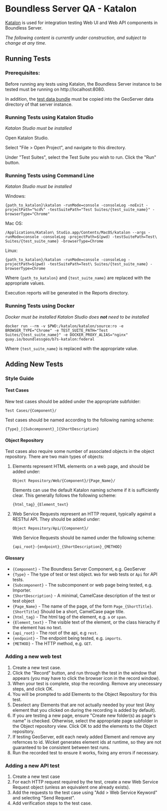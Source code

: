 # Boundless Server QA - Katalon

[Katalon](https://www.katalon.com/) is used for integration testing Web UI and Web API components in Boundless Server.

*The following content is currently under construction, and subject to change at any time.*

## Running Tests

### Prerequisites:

Before running any tests using Katalon, the Boundless Server instance to be tested must be running on http://localhost:8080.

In addition, the [test data bundle](../test_data) must be copied into the GeoServer data directory of that server instance.

### Running Tests using Katalon Studio

*Katalon Studio must be installed*

Open Katalon Studio.

Select "File > Open Project", and navigate to this directory.

Under "Test Suites", select the Test Suite you wish to run. Click the "Run" button.


### Running Tests using Command Line

*Katalon Studio must be installed*

Windows:

    {path_to_katalon}\katalon -runMode=console -consoleLog -noExit -projectPath="%cd%" -testSuitePath="Test Suites/{test_suite_name}" -browserType="Chrome"

Mac OS:

    /Applications/Katalon\ Studio.app/Contents/MacOS/katalon --args -runMode=console -consoleLog -projectPath=$(pwd) -testSuitePath=Test\ Suites/{test_suite_name} -browserType=Chrome

Linux:

    {path_to_katalon}/katalon -runMode=console -consoleLog -projectPath=$(pwd) -testSuitePath=Test\ Suites/{test_suite_name} -browserType=Chrome

Where `{path_to_katalon}` and `{test_suite_name}` are replaced with the appropriate values.

Execution reports will be generated in the Reports directory.

### Running Tests using Docker

*Docker must be installed*
*Katalon Studio does **not** need to be installed*

    docker run --rm -v $PWD:/katalon/katalon/source:ro -e BROWSER_TYPE="Chrome" -e TEST_SUITE_PATH="Test Suites/{test_suite_name}" -e DOCKER_PROXY_ALIAS="nginx" quay.io/boundlessgeo/b7s-katalon:federal

Where `{test_suite_name}` is replaced with the appropriate value.

## Adding New Tests

### Style Guide

#### Test Cases

New test cases should be added under the appropriate subfolder:

    Test Cases/{Component}/

Test cases should be named according to the following naming scheme:

    {Type}_[{Subcomponent}_]{ShortDescription}

#### Object Repository

Test cases also require some number of associated objects in the object repository.
There are two main types of objects: 

1. Elements represent HTML elements on a web page, and should be added under:
   
       Object Repository/Web/{Component}/{Page_Name}/
   
   Elements can use the default Katalon naming scheme if it is sufficiently clear. This generally follows the following scheme:
   
       {html_tag}_{Element_text}

2. Web Service Requests represent an HTTP request, typically against a RESTful API. They should be added under:
   
       Object Repository/Api/{Component}/
   
   Web Service Requests should be named under the following scheme:

       {api_root}-{endpoint}_{ShortDescription}_{METHOD}

#### Glossary

* `{Component}` - The Boundless Server Component, e.g. GeoServer
* `{Type}` - The type of test or test object. `Web` for web tests or `Api` for API tests.
* `{Subcomponent}` - The subcomponent or web page being tested, e.g. Importer.
* `{ShortDescription}` - A minimal, CamelCase description of the test or test object
* `{Page_Name}` - The name of the page, of the form `Page_{ShortTitle}`. `{ShortTitle}` Should be a short, CamelCase page title.
* `{html_tag}` - The html tag of the element, e.g. `a` or `span`.
* `{Element_text}` - The visible text of the element, or the class hierachy if the element has no text.
* `{api_root}` - The root of the api, e.g `rest`.
* `{endpoint}` - The endpoint being tested, e.g. `imports`.
* `{METHOD}` - The HTTP method, e.g. `GET`.

### Adding a new web test

1. Create a new test case.
2. Click the "Record" button, and run through the test in the window that appears (you may have to click the browser icon in the record window).
3. When your test is complete, stop the recording. Remove any unecessary steps, and click OK.
4. You will be prompted to add Elements to the Object Repository for this test. 
5. Deselect any Elements that are not actually needed by your test (Any element that you clicked on during the recording is added by default).
6. If you are testing a new page, ensure "Create new folder(s) as page's name" is checked. Otherwise, select the appropriate page subfolder in the Object repository view. Click OK to add the elements to the Object repository.
7. If testing GeoServer, edit each newly added Element and remove any refernces to id. Wicket generates element ids at runtime, so they are not guaranteed to be consistent between test runs.
8. Run the recorded test to ensure it works, fixing any errors if necessary.

### Adding a new API test

1. Create a new test case
2. For each HTTP request required by the test, create a new Web Service Request object (unless an equivalent one already exists).
3. Add the requests to the test case using "Add > Web Service Keyword" and selecting "Send Request".
4. Add verification steps to the test case.